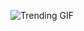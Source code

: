 
<!-- GIF_SECTION -->
![Trending GIF](https://media0.giphy.com/media/v1.Y2lkPThiYjIxNzcybHBwM2FqbWRvM2dueWF6dmR3cnh6azFhZDM5YTMzZHVsZG5zcjVocSZlcD12MV9naWZzX3NlYXJjaCZjdD1n/LyV4cw0vDtAgc8xTHQ/giphy.gif)
<!-- END_GIF_SECTION -->
